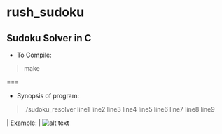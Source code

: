 # rush_sudoku

## Sudoku Solver in C

  * To Compile:
> make

===

  * Synopsis of program:
> ./sudoku_resolver line1 line2 line3 line4 line5 line6 line7 line8 line9

| Example: |
![alt text](https://goo.gl/QWjrtL "Shell Screen")

